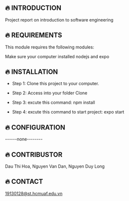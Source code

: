 🔥 INTRODUCTION
------------

Project report on introduction to software engineering

🔥 REQUIREMENTS
------------

This module requires the following modules:

Make sure your computer installed nodejs and expo

🔥 INSTALLATION
------------
 
 * Step 1: Clone this project to your computer.

 * Step 2: Access into your folder Clone

 * Step 3: excute this command: npm install
 
 * Step 4: excute this command to start project: expo start

🔥 CONFIGURATION
-------------
------none--------

🔥 CONTRIBUSTOR
------------
Dau Thi Hoa,
Nguyen Van Dan,
Nguyen Duy Long

🔥 CONTACT
-------------
19130128@st.hcmuaf.edu.vn
